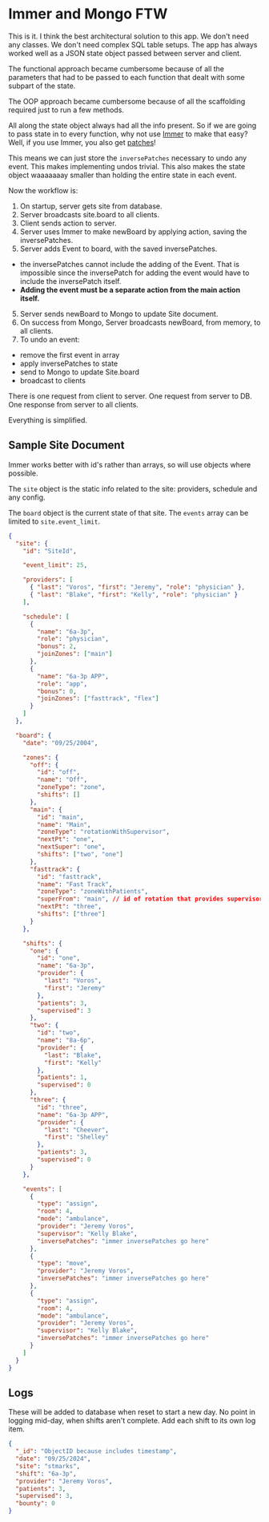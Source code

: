 # Immer and Mongo FTW

This is it. I think the best architectural solution to this app. We don't need any classes. We don't need complex SQL table setups. The app has always worked well as a JSON state object passed between server and client.

The functional approach became cumbersome because of all the parameters that had to be passed to each function that dealt with some subpart of the state.

The OOP approach became cumbersome because of all the scaffolding required just to run a few methods.

All along the state object always had all the info present. So if we are going to pass state in to every function, why not use [Immer](https://immerjs.github.io/) to make that easy? Well, if you use Immer, you also get [patches](https://immerjs.github.io/immer/patches)!

This means we can just store the `inversePatches` necessary to undo any event. This makes implementing undos trivial. This also makes the state object waaaaaaay smaller than holding the entire state in each event.

Now the workflow is:

1. On startup, server gets site from database.
2. Server broadcasts site.board to all clients.
3. Client sends action to server.
4. Server uses Immer to make newBoard by applying action, saving the inversePatches.
5. Server adds Event to board, with the saved inversePatches.

- the inversePatches cannot include the adding of the Event. That is impossible since the inversePatch for adding the event would have to include the inversePatch itself.
- **Adding the event must be a separate action from the main action itself.**

5. Server sends newBoard to Mongo to update Site document.
6. On success from Mongo, Server broadcasts newBoard, from memory, to all clients.
7. To undo an event:

- remove the first event in array
- apply inversePatches to state
- send to Mongo to update Site.board
- broadcast to clients

There is one request from client to server. One request from server to DB. One response from server to all clients.

Everything is simplified.

## Sample Site Document

Immer works better with id's rather than arrays, so will use objects where possible.

The `site` object is the static info related to the site: providers, schedule and any config.

The `board` object is the current state of that site. The `events` array can be limited to `site.event_limit`.

```json
{
  "site": {
    "id": "SiteId",

    "event_limit": 25,

    "providers": [
      { "last": "Voros", "first": "Jeremy", "role": "physician" },
      { "last": "Blake", "first": "Kelly", "role": "physician" }
    ],

    "schedule": [
      {
        "name": "6a-3p",
        "role": "physician",
        "bonus": 2,
        "joinZones": ["main"]
      },
      {
        "name": "6a-3p APP",
        "role": "app",
        "bonus": 0,
        "joinZones": ["fasttrack", "flex"]
      }
    ]
  },

  "board": {
    "date": "09/25/2004",

    "zones": {
      "off": {
        "id": "off",
        "name": "Off",
        "zoneType": "zone",
        "shifts": []
      },
      "main": {
        "id": "main",
        "name": "Main",
        "zoneType": "rotationWithSupervisor",
        "nextPt": "one",
        "nextSuper": "one",
        "shifts": ["two", "one"]
      },
      "fasttrack": {
        "id": "fasttrack",
        "name": "Fast Track",
        "zoneType": "zoneWithPatients",
        "superFrom": "main", // id of rotation that provides supervisor
        "nextPt": "three",
        "shifts": ["three"]
      }
    },

    "shifts": {
      "one": {
        "id": "one",
        "name": "6a-3p",
        "provider": {
          "last": "Voros",
          "first": "Jeremy"
        },
        "patients": 3,
        "supervised": 3
      },
      "two": {
        "id": "two",
        "name": "8a-6p",
        "provider": {
          "last": "Blake",
          "first": "Kelly"
        },
        "patients": 1,
        "supervised": 0
      },
      "three": {
        "id": "three",
        "name": "6a-3p APP",
        "provider": {
          "last": "Cheever",
          "first": "Shelley"
        },
        "patients": 3,
        "supervised": 0
      }
    },

    "events": [
      {
        "type": "assign",
        "room": 4,
        "mode": "ambulance",
        "provider": "Jeremy Voros",
        "supervisor": "Kelly Blake",
        "inversePatches": "immer inversePatches go here"
      },
      {
        "type": "move",
        "provider": "Jeremy Voros",
        "inversePatches": "immer inversePatches go here"
      },
      {
        "type": "assign",
        "room": 4,
        "mode": "ambulance",
        "provider": "Jeremy Voros",
        "supervisor": "Kelly Blake",
        "inversePatches": "immer inversePatches go here"
      }
    ]
  }
}
```

## Logs

These will be added to database when reset to start a new day. No point in logging mid-day, when shifts aren't complete. Add each shift to its own log item.

```json
{
  "_id": "ObjectID because includes timestamp",
  "date": "09/25/2024",
  "site": "stmarks",
  "shift": "6a-3p",
  "provider": "Jeremy Voros",
  "patients": 3,
  "supervised": 3,
  "bounty": 0
}
```

